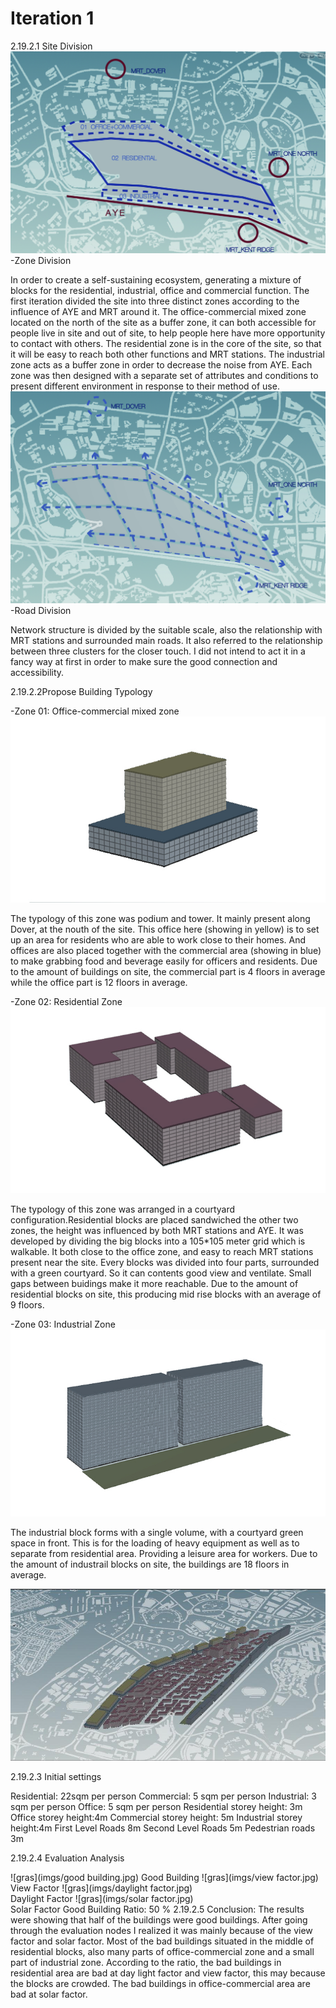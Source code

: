 
# Iteration 1


2.19.2.1 Site Division
![gras](imgs/FUNCTION2-01.jpg)
-Zone Division

In order to create a self-sustaining ecosystem, generating a mixture of blocks for the residential, industrial, office and commercial function. The first iteration divided the site into three distinct zones according to the influence of AYE and MRT around it. The office-commercial mixed zone located on the north of the site as a buffer zone, it can both accessible for people live in site and out of site, to help people here have more opportunity to contact with others. The residential zone is in the core of the site, so that it will be easy to reach both other functions and MRT stations. The industrial zone acts as a buffer zone in order to decrease the noise from AYE. Each zone was then designed with a separate set of attributes and conditions to present different environment in response to their method of use.
![gras](imgs/ROAD-01.jpg)
-Road Division

Network structure is divided by the suitable scale, also the relationship with MRT stations and surrounded main roads. It also referred to the relationship between three clusters for the closer touch. I did not intend to act it in a fancy way at first in order to make sure the good connection and accessibility. 

2.19.2.2Propose Building Typology

-Zone 01: Office-commercial mixed zone
![gras](imgs/typology01.jpg)
 
The typology of this zone was podium and tower. It mainly present along Dover, at the nouth of the site. This office here (showing in yellow) is to set up an area for residents who are able to work close to their homes. And offices are also placed together with the commercial area (showing in blue) to make grabbing food and beverage easily for officers and residents. Due to the amount of buildings on site, the commercial part is 4 floors in average while the office part is 12 floors in average.

-Zone 02: Residential Zone
![gras](imgs/typology02.jpg)

The typology of this zone was arranged in a courtyard configuration.Residential blocks are placed sandwiched the other two zones, the height was influenced by both MRT stations and AYE. It was developed by dividing the big blocks into a 105*105 meter grid which is walkable. It both close to the office zone, and easy to reach MRT stations present near the site. Every blocks was divided into four parts, surrounded with a green courtyard. So it can contents good view and ventilate. Small gaps between buidings make it more reachable. Due to the amount of residential blocks on site, this producing mid rise blocks with an average of 9 floors.

-Zone 03: Industrial Zone
![gras](imgs/typology03.jpg)

The industrial block forms with a single volume, with a courtyard green space in front. This is for the loading of heavy equipment as well as to separate from residential area. Providing a leisure area for workers. Due to the amount of industrail blocks on site, the buildings are 18 floors in average.
 
![gras](imgs/map.jpg)

2.19.2.3 Initial settings

Residential: 22sqm per person
Commercial: 5 sqm per person
Industrial: 3 sqm per person
Office: 5 sqm per person
Residential storey height: 3m
Office storey height:4m
Commercial storey height: 5m
Industrial storey height:4m
First Level Roads 8m
Second Level Roads 5m
Pedestrian roads 3m

2.19.2.4 Evaluation Analysis  

![gras](imgs/good building.jpg) 
Good Building
![gras](imgs/view factor.jpg)  
View Factor
![gras](imgs/daylight factor.jpg)  
Daylight Factor
![gras](imgs/solar factor.jpg)  
Solar Factor
Good Building Ratio: 50 %
2.19.2.5 Conclusion: 
The results were showing that half of the buildings were good buildings. After going through the evaluation nodes I realized it was mainly because of the view factor and solar factor. Most of the bad buildings situated in the middle of residential blocks, also many parts of office-commercial zone and a small part of industrial zone. According to the ratio, the bad buildings in residential area are bad at day light factor and view factor, this may because the blocks are crowded. The bad buildings in office-commercial area are bad at solar factor.
